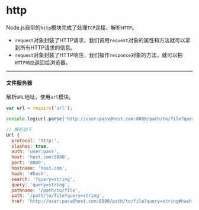 # http

Node.js自带的`http`模块完成了处理`TCP`连接、解析`HTTP`。

* `request`对象封装了HTTP请求，我们调用`request`对象的属性和方法就可以拿到所有HTTP请求的信息。
* `request`对象封装了HTTP响应，我们操作`response`对象的方法，就可以把`HTTP响应`返回给浏览器。

<hr/>

#### 文件服务器

解析`URL`地址，使用`url`模块。

```js
var url = require('url');

console.log(url.parse('http://user:pass@host.com:8080/path/to/file?query=string#hash'));

// 解析如下
Url {
  protocol: 'http:',
  slashes: true,
  auth: 'user:pass',
  host: 'host.com:8080',
  port: '8080',
  hostname: 'host.com',
  hash: '#hash',
  search: '?query=string',
  query: 'query=string',
  pathname: '/path/to/file',
  path: '/path/to/file?query=string',
  href: 'http://user:pass@host.com:8080/path/to/file?query=string#hash' }
```